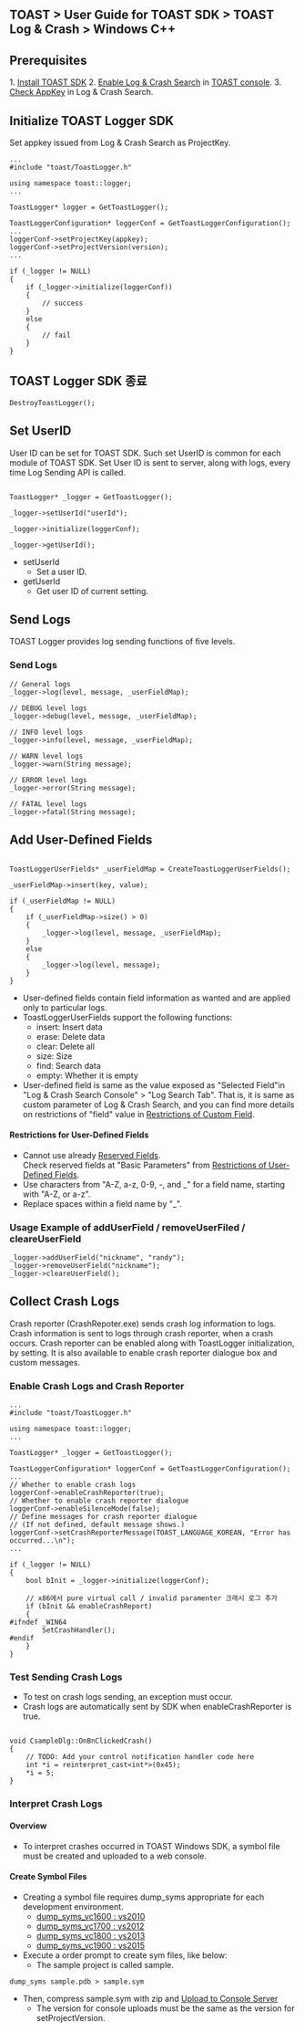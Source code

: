 ## TOAST > User Guide for TOAST SDK > TOAST Log & Crash > Windows C++

## Prerequisites

1\. [Install TOAST SDK](./getting-started-windows)
2\. [Enable Log & Crash Search](https://docs.toast.com/ko/Analytics/Log%20&%20Crash%20Search/ko/console-guide/) in [TOAST console](https://console.cloud.toast.com).
3\. [Check AppKey](https://docs.toast.com/ko/Analytics/Log%20&%20Crash%20Search/ko/console-guide/#appkey) in Log & Crash Search.

## Initialize TOAST Logger SDK

Set appkey issued from Log & Crash Search as ProjectKey.

```
...
#include "toast/ToastLogger.h"

using namespace toast::logger;
...

ToastLogger* logger = GetToastLogger();

ToastLoggerConfiguration* loggerConf = GetToastLoggerConfiguration();
...
loggerConf->setProjectKey(appkey);
loggerConf->setProjectVersion(version);
...

if (_logger != NULL)
{
    if (_logger->initialize(loggerConf))
	{
		// success
	}
	else
	{
		// fail
	}
}
```

## TOAST Logger SDK 종료

```
DestroyToastLogger();
```

## Set UserID 

User ID can be set for TOAST SDK.
Such set UserID is common for each module of TOAST SDK. 
Set User ID is sent to server, along with logs, every time Log Sending API is called. 


```

ToastLogger* _logger = GetToastLogger();

_logger->setUserId("userId");

_logger->initialize(loggerConf);

_logger->getUserId();
```

* setUserId
    * Set a user ID. 
* getUserId
    * Get user ID of current setting. 

## Send Logs 

TOAST Logger provides log sending functions of five levels. 

### Send Logs  

```
// General logs
_logger->log(level, message, _userFieldMap);

// DEBUG level logs
_logger->debug(level, message, _userFieldMap);

// INFO level logs
_logger->info(level, message, _userFieldMap);

// WARN level logs
_logger->warn(String message);

// ERROR level logs
_logger->error(String message);

// FATAL level logs
_logger->fatal(String message);
```

## Add User-Defined Fields 

```

ToastLoggerUserFields* _userFieldMap = CreateToastLoggerUserFields();

_userFieldMap->insert(key, value);

if (_userFieldMap != NULL)
{
    if (_userFieldMap->size() > 0)
    {
        _logger->log(level, message, _userFieldMap);
    }
    else
    {
        _logger->log(level, message);
    }
}
```

* User-defined fields contain field information as wanted and are applied only to particular logs.
* ToastLoggerUserFields support the following functions: 
    * insert:  Insert data
    * erase: Delete data
    * clear: Delete all 
    * size: Size 
    * find: Search data
    * empty: Whether it is empty 
* User-defined field is same as the value exposed as "Selected Field"in "Log & Crash Search Console" > "Log Search Tab". 
  That is, it is same as custom parameter of Log & Crash Search, and you can find more details on restrictions of "field" value in [Restrictions of Custom Field](http://docs.toast.com/ko/Analytics/Log%20&%20Crash%20Search/ko/api-guide/).

#### Restrictions for User-Defined Fields

- Cannot use already [Reserved Fields](./log-collector-reserved-fields).  
  Check reserved fields at "Basic Parameters" from [Restrictions of User-Defined Fields](http://docs.toast.com/ko/Analytics/Log%20&%20Crash%20Search/ko/api-guide/).
- Use characters from "A-Z, a-z, 0-9, -, and _" for a field name, starting with "A-Z, or a-z". 
- Replace spaces within a field name by "_". 

### Usage Example of addUserField / removeUserFiled / cleareUserField 

```
_logger->addUserField("nickname", "randy");
_logger->removeUserField("nickname");
_logger->cleareUserField();
```

## Collect Crash Logs 

Crash reporter (CrashRepoter.exe) sends crash log information to logs. 
Crash information is sent to logs through crash reporter, when a crash occurs. 
Crash reporter can be enabled along with ToastLogger initialization, by setting. 
It is also available to enable crash reporter dialogue box and custom messages.  


### Enable Crash Logs and Crash Reporter  

```
...
#include "toast/ToastLogger.h"

using namespace toast::logger;
...

ToastLogger* _logger = GetToastLogger();

ToastLoggerConfiguration* loggerConf = GetToastLoggerConfiguration();
...
// Whether to enable crash logs 
loggerConf->enableCrashReporter(true);	
// Whether to enable crash reporter dialogue 
loggerConf->enableSilenceMode(false);	
// Define messages for crash reporter dialogue 
// (If not defined, default message shows.)
loggerConf->setCrashReporterMessage(TOAST_LANGUAGE_KOREAN, "Error has occurred...\n");
...

if (_logger != NULL)
{
    bool bInit = _logger->initialize(loggerConf);
	
	// x86에서 pure virtual call / invalid paramenter 크래시 로그 추가	
	if (bInit && enableCrashReport)
	{
#ifndef _WIN64
		SetCrashHandler();
#endif
	}
}
```

###  Test Sending Crash Logs  

* To test on crash logs sending, an exception must occur. 
* Crash logs are automatically sent by SDK when enableCrashReporter is true.

```

void CsampleDlg::OnBnClickedCrash()
{
    // TODO: Add your control notification handler code here
    int *i = reinterpret_cast<int*>(0x45);
    *i = 5;
}
```

### Interpret Crash Logs 

#### Overview

* To interpret crashes occurred in TOAST Windows SDK, a symbol file must be created and uploaded to a web console. 

#### Create Symbol Files 

* Creating a symbol file requires dump_syms appropriate for each development environment. 
    * [dump\_syms\_vc1600 : vs2010](http://static.toastoven.net/toastcloud/tools/dump_syms_vc1600.zip)
    * [dump\_syms\_vc1700 : vs2012](http://static.toastoven.net/toastcloud/tools/dump_syms_vc1700.zip)
    * [dump\_syms\_vc1800 : vs2013](http://static.toastoven.net/toastcloud/tools/dump_syms_vc1800.zip)
    * [dump\_syms\_vc1900 : vs2015](http://static.toastoven.net/toastcloud/tools/dump_syms_vc1900.zip)
* Execute a order prompt to create sym files, like below: 
    * The sample project is called sample. 

```
dump_syms sample.pdb > sample.sym
```

* Then, compress sample.sym with zip and [Upload to Console Server](https://alpha-docs.toast.com/ko/Analytics/Log%20&%20Crash%20Search/ko/console-guide/#_25)
    * The version for console uploads must be the same as the version for setProjectVersion. 



